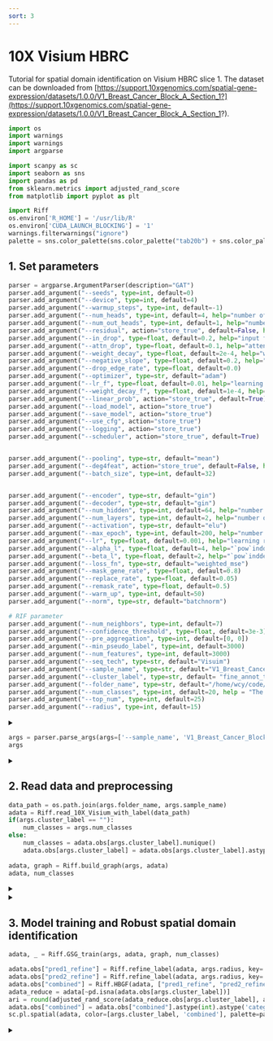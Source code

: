 ```yaml
---
sort: 3
---
```


# 10X Visium HBRC

Tutorial for spatial domain identification on Visium HBRC slice 1. The dataset can be downloaded from [https://support.10xgenomics.com/spatial-gene-expression/datasets/1.0.0/V1_Breast_Cancer_Block_A_Section_1?](https://support.10xgenomics.com/spatial-gene-expression/datasets/1.0.0/V1_Breast_Cancer_Block_A_Section_1?).


```python
import os
import warnings
import warnings
import argparse

import scanpy as sc
import seaborn as sns
import pandas as pd
from sklearn.metrics import adjusted_rand_score
from matplotlib import pyplot as plt

import Riff
os.environ['R_HOME'] = '/usr/lib/R'
os.environ['CUDA_LAUNCH_BLOCKING'] = '1'
warnings.filterwarnings("ignore")
palette = sns.color_palette(sns.color_palette("tab20b") + sns.color_palette("tab20c"))
```


## 1. Set parameters
```python
parser = argparse.ArgumentParser(description="GAT")
parser.add_argument("--seeds", type=int, default=0)
parser.add_argument("--device", type=int, default=4)
parser.add_argument("--warmup_steps", type=int, default=-1)
parser.add_argument("--num_heads", type=int, default=4, help="number of hidden attention heads")
parser.add_argument("--num_out_heads", type=int, default=1, help="number of output attention heads")
parser.add_argument("--residual", action="store_true", default=False, help="use residual connection")
parser.add_argument("--in_drop", type=float, default=0.2, help="input feature dropout")
parser.add_argument("--attn_drop", type=float, default=0.1, help="attention dropout")
parser.add_argument("--weight_decay", type=float, default=2e-4, help="weight decay")
parser.add_argument("--negative_slope", type=float, default=0.2, help="the negative slope of leaky relu for GAT")
parser.add_argument("--drop_edge_rate", type=float, default=0.0)
parser.add_argument("--optimizer", type=str, default="adam")
parser.add_argument("--lr_f", type=float, default=0.01, help="learning rate for evaluation")
parser.add_argument("--weight_decay_f", type=float, default=1e-4, help="weight decay for evaluation")
parser.add_argument("--linear_prob", action="store_true", default=True)
parser.add_argument("--load_model", action="store_true")
parser.add_argument("--save_model", action="store_true")
parser.add_argument("--use_cfg", action="store_true")
parser.add_argument("--logging", action="store_true")
parser.add_argument("--scheduler", action="store_true", default=True)


parser.add_argument("--pooling", type=str, default="mean")
parser.add_argument("--deg4feat", action="store_true", default=False, help="use node degree as input feature")
parser.add_argument("--batch_size", type=int, default=32)


parser.add_argument("--encoder", type=str, default="gin")
parser.add_argument("--decoder", type=str, default="gin")
parser.add_argument("--num_hidden", type=int, default=64, help="number of hidden units")
parser.add_argument("--num_layers", type=int, default=2, help="number of hidden layers")
parser.add_argument("--activation", type=str, default="elu")
parser.add_argument("--max_epoch", type=int, default=200, help="number of training epochs")
parser.add_argument("--lr", type=float, default=0.001, help="learning rate")
parser.add_argument("--alpha_l", type=float, default=4, help="`pow`inddex for `sce` loss")
parser.add_argument("--beta_l", type=float, default=2, help="`pow`inddex for `weighted_mse` loss")   
parser.add_argument("--loss_fn", type=str, default="weighted_mse")
parser.add_argument("--mask_gene_rate", type=float, default=0.8)
parser.add_argument("--replace_rate", type=float, default=0.05)
parser.add_argument("--remask_rate", type=float, default=0.5)
parser.add_argument("--warm_up", type=int, default=50)
parser.add_argument("--norm", type=str, default="batchnorm")

# RIF parameter
parser.add_argument("--num_neighbors", type=int, default=7)
parser.add_argument("--confidence_threshold", type=float, default=3e-3)
parser.add_argument("--pre_aggregation", type=int, default=[0, 0]) 
parser.add_argument("--min_pseudo_label", type=int, default=3000)
parser.add_argument("--num_features", type=int, default=3000)
parser.add_argument("--seq_tech", type=str, default="Visuim")
parser.add_argument("--sample_name", type=str, default="V1_Breast_Cancer_Block_A_Section_1")
parser.add_argument("--cluster_label", type=str, default= "fine_annot_type")
parser.add_argument("--folder_name", type=str, default="/home/wcy/code/datasets/10X/")  
parser.add_argument("--num_classes", type=int, default=20, help = "The number of clusters")
parser.add_argument("--top_num", type=int, default=25)
parser.add_argument("--radius", type=int, default=15)
```

<details>
<summary> </summary>
_StoreAction(option_strings=['--radius'], dest='radius', nargs=None, const=None, default=15, type=<class 'int'>, choices=None, help=None, metavar=None)
</details>

```python
args = parser.parse_args(args=['--sample_name', 'V1_Breast_Cancer_Block_A_Section_1']) 
args
```

<details>
<summary> </summary>
Namespace(activation='elu', alpha_l=4, attn_drop=0.1, batch_size=32, beta_l=2, cluster_label='fine_annot_type', confidence_threshold=0.003, decoder='gin', deg4feat=False, device=4, drop_edge_rate=0.0, encoder='gin', folder_name='/home/wcy/code/datasets/10X/', in_drop=0.2, linear_prob=True, load_model=False, logging=False, loss_fn='weighted_mse', lr=0.001, lr_f=0.01, mask_gene_rate=0.8, max_epoch=200, min_pseudo_label=3000, negative_slope=0.2, norm='batchnorm', num_classes=20, num_features=3000, num_heads=4, num_hidden=64, num_layers=2, num_neighbors=7, num_out_heads=1, optimizer='adam', pooling='mean', pre_aggregation=[0, 0], radius=15, remask_rate=0.5, replace_rate=0.05, residual=False, sample_name='V1_Breast_Cancer_Block_A_Section_1', save_model=False, scheduler=True, seeds=0, seq_tech='Visuim', top_num=25, use_cfg=False, warm_up=50, warmup_steps=-1, weight_decay=0.0002, weight_decay_f=0.0001)
</details>

## 2. Read data and preprocessing

```python
data_path = os.path.join(args.folder_name, args.sample_name)
adata = Riff.read_10X_Visium_with_label(data_path)
if(args.cluster_label == ""):
    num_classes = args.num_classes
else:
    num_classes = adata.obs[args.cluster_label].nunique()
    adata.obs[args.cluster_label] = adata.obs[args.cluster_label].astype('category')
    
adata, graph = Riff.build_graph(args, adata)
adata, num_classes
```

<details>
<summary> </summary>
=============== Contructing graph ================= <br>
2024-05-17 15:59:35,231 - INFO - cffi mode is CFFI_MODE.ANY <br>
2024-05-17 15:59:35,256 - INFO - R home found: /usr/lib/R <br>
2024-05-17 15:59:35,462 - INFO - R library path: /usr/lib/R/ lib:/usr/lib/x86_64-linux-gnu:/usr/lib/jvm/default-java/lib/server:/usr/local/cuda/lib64: <br>
2024-05-17 15:59:35,464 - INFO - LD_LIBRARY_PATH: /usr/local/cuda/lib64 <br>
2024-05-17 15:59:35,469 - INFO - Default options to initialize R: rpy2, --quiet, --no-save <br>
2024-05-17 15:59:35,629 - INFO - R is already initialized. No need to initialize. <br>
2024-05-17 15:59:35,641 - WARNING - R[write to console] :                  __           __   <br>
   ____ ___  _____/ /_  _______/ /_
  / __ `__ \/ ___/ / / / / ___/ __/
 / / / / / / /__/ / /_/ (__  ) /_  
/_/ /_/ /_/\___/_/\__,_/____/\__/   version 6.0.1 <br>
Type 'citation("mclust")' for citing this R package in publications. <br>

fitting ... <br>
  |======================================================================| 100% <br>
fitting ... <br> 
  |======================================================================| 100% <br>
</details>

<details>
<summary> </summary>
(AnnData object with n_obs × n_vars = 3798 × 3000
     obs: 'annot_type', 'fine_annot_type', 'imagecol', 'imagerow', 'pseudo_label', 'uncertainty', 'pseudo_label_scaled', 'uncertainty_scaled'
     var: 'gene_ids', 'feature_types', 'genome', 'n_cells', 'highly_variable', 'highly_variable_rank', 'means', 'variances', 'variances_norm', 'mean', 'std'
     uns: 'spatial', 'hvg', 'log1p'
     obsm: 'spatial', 'emb_pca', 'mclust_prob', 'mclust_prob_scaled',
 20)
</details>

## 3. Model training and Robust spatial domain identification

```python
adata, _ = Riff.GSG_train(args, adata, graph, num_classes)

adata.obs["pred1_refine"] = Riff.refine_label(adata, args.radius, key='cluster_pred1')
adata.obs["pred2_refine"] = Riff.refine_label(adata, args.radius, key='cluster_pred2')
adata.obs["combined"] = Riff.HBGF(adata, ["pred1_refine", "pred2_refine"], num_classes, top_num=args.top_num)
adata_reduce = adata[~pd.isna(adata.obs[args.cluster_label])]
ari = round(adjusted_rand_score(adata_reduce.obs[args.cluster_label], adata_reduce.obs["combined"]), 4)
adata.obs["combined"] = adata.obs["combined"].astype(int).astype('category')
sc.pl.spatial(adata, color=[args.cluster_label, 'combined'], palette=palette, title=['Manually Annotation', 'RIF    ARI: '+str(ari)], s=12, frameon=False)
```

<details>
<summary> </summary>
=============== Building model =============== <br>
=============== Start training =============== <br>
===================== Clustering ======================= <br>
# Epoch 199: train_loss: 0.61, ari: 0.50, ari: 0.51, ari: 0.51: 100%|█████████████████████████████████████████████████████████████████████████████████████████████████████████████████████████████████████████████████████| 200/200 [00:16<00:00, 12.11it/s] <br>
===================== Imputation =======================
100%|█████████████████████████████████████████████████████████████████████████████████████████████████████████████████████████████████████████████████████████████████████████████████████████████████████████████████████| 300/300 [00:18<00:00, 15.79it/s] <br>
=================== Combining Result =================== <br>
... storing 'pred1_refine' as categorical <br>
... storing 'pred2_refine' as categorical <br>
</details>

![]()